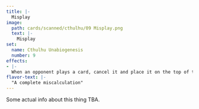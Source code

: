 ```yaml
---
title: |-
  Misplay
image: 
  path: cards/scanned/cthulhu/09 Misplay.png
  text: |-
    Misplay
set:
  name: Cthulhu Unabiogenesis
  number: 9
effects: 
- |-
  When an opponent plays a card, cancel it and place it on the top of the deck. This counts as a play from the opponent.
flavor-text: |-
  "A complete miscalculation"
---
```

Some actual info about this thing TBA.
